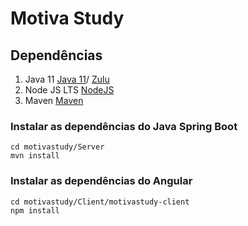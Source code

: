 # Motiva Study

## Dependências 
1. Java 11 [Java 11](https://www.oracle.com/java/technologies/javase-jdk11-downloads.html)/ [Zulu](https://www.azul.com/downloads/zulu-community/?version=java-11-lts&os=windows&package=jdk)
2. Node JS LTS [NodeJS](https://nodejs.org/en/)
3. Maven [Maven](https://maven.apache.org/download.cgi)


### Instalar as dependências do Java Spring Boot
```
cd motivastudy/Server
mvn install
```

### Instalar as dependências do Angular
```
cd motivastudy/Client/motivastudy-client
npm install
```
